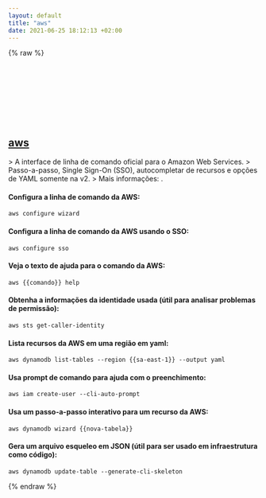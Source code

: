```yaml
---
layout: default
title: "aws"
date: 2021-06-25 18:12:13 +02:00
---
```

{% raw %}
<h2 id="aws">
  <a href="/pt_br/common/aws.html">aws</a> <a href="#aws"><svg class="icon">
    <use href="/assets/images/unicode_sprite.svg#link" />
  </svg></a>
</h2>
> A interface de linha de comando oficial para o Amazon Web Services.
> Passo-a-passo, Single Sign-On (SSO), autocompletar de recursos e opções de YAML somente na v2.
> Mais informações: <https://aws.amazon.com/cli>.

#### Configura a linha de comando da AWS:
```shell
aws configure wizard
```
#### Configura a linha de comando da AWS usando o SSO:
```shell
aws configure sso
```
#### Veja o texto de ajuda para o comando da AWS:
```shell
aws {{comando}} help
```
#### Obtenha a informações da identidade usada (útil para analisar problemas de permissão):
```shell
aws sts get-caller-identity
```
#### Lista recursos da AWS em uma região em yaml:
```shell
aws dynamodb list-tables --region {{sa-east-1}} --output yaml
```
#### Usa prompt de comando para ajuda com o preenchimento:
```shell
aws iam create-user --cli-auto-prompt
```
#### Usa um passo-a-passo interativo para um recurso da AWS:
```shell
aws dynamodb wizard {{nova-tabela}}
```
#### Gera um arquivo esqueleo em JSON (útil para ser usado em infraestrutura como código):
```shell
aws dynamodb update-table --generate-cli-skeleton
```
{% endraw %}